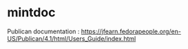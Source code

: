 mintdoc
=======
Publican documentation : https://jfearn.fedorapeople.org/en-US/Publican/4.1/html/Users_Guide/index.html

